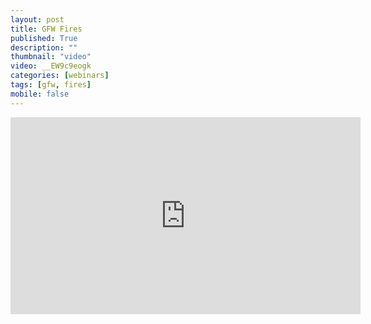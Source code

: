```yaml
---
layout: post
title: GFW Fires
published: True
description: ""
thumbnail: "video"
video: __EW9c9eogk
categories: [webinars]
tags: [gfw, fires]
mobile: false
---
```



<div id="desktopContent" class="content">
  <div class="video">
    <iframe width="560" height="315" src="https://www.youtube.com/embed/__EW9c9eogk" frameborder="0" allowfullscreen></iframe>
  </div>
</div>

<div id="mobileContent" class="content">
</div>
